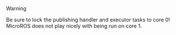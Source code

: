 > [!WARNING]
> Be sure to lock the publishing handler and executor tasks to core 0! <br>
> MicroROS does not play nicely with being run on core 1.